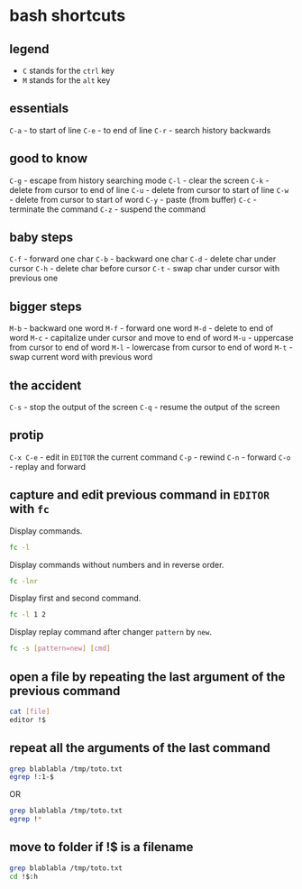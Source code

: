 # bash shortcuts

## legend

 * `C` stands for the `ctrl` key
 * `M` stands for the `alt` key

## essentials

`C-a` - to start of line
`C-e` - to end of line
`C-r` - search history backwards

## good to know

`C-g` - escape from history searching mode
`C-l` - clear the screen
`C-k` - delete from cursor to end of line
`C-u` - delete from cursor to start of line
`C-w` - delete from cursor to start of word
`C-y` - paste (from buffer)
`C-c` - terminate the command
`C-z` - suspend the command

## baby steps

`C-f` - forward one char
`C-b` - backward one char
`C-d` - delete char under cursor
`C-h` - delete char before cursor
`C-t` - swap char under cursor with previous one

## bigger steps

`M-b` - backward one word
`M-f` - forward one word
`M-d` - delete to end of word
`M-c` - capitalize under cursor and move to end of word
`M-u` - uppercase from cursor to end of word
`M-l` - lowercase from cursor to end of word
`M-t` - swap current word with previous word

## the accident

`C-s` - stop the output of the screen
`C-q` - resume the output of the screen

## protip

`C-x C-e` - edit in `EDITOR` the current command
`C-p` - rewind
`C-n` - forward
`C-o` - replay and forward

## capture and edit previous command in `EDITOR` with `fc`

Display commands.

```bash
fc -l
```

Display commands without numbers and in reverse order.

```bash
fc -lnr
```

Display first and second command.

```bash
fc -l 1 2
```

Display replay command after changer `pattern` by `new`.

```bash
fc -s [pattern=new] [cmd]
```

## open a file by repeating the last argument of the previous command

```bash
cat [file]
editor !$
```

## repeat all the arguments of the last command

```bash
grep blablabla /tmp/toto.txt
egrep !:1-$
```

OR

```bash
grep blablabla /tmp/toto.txt
egrep !*
```

## move to folder if !$ is a filename

```bash
grep blablabla /tmp/toto.txt
cd !$:h
```
